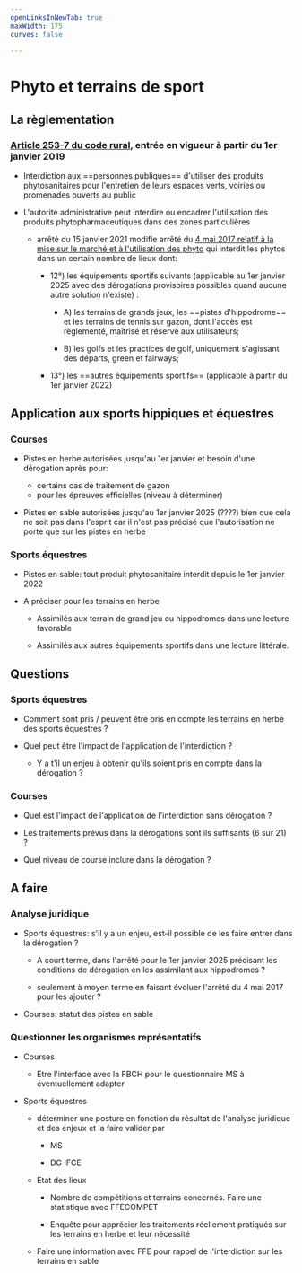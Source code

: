 ```yaml
---
openLinksInNewTab: true
maxWidth: 175
curves: false

---
```


# Phyto et terrains de sport

## La règlementation <!--fold-->

### [Article 253-7 du code rural](https://www.legifrance.gouv.fr/codes/article_lc/LEGIARTI000039329433), entrée en vigueur à partir du 1er janvier 2019

   - Interdiction aux ==personnes publiques== d'utiliser des produits phytosanitaires pour l'entretien de leurs espaces verts, voiries ou promenades ouverts au public

   - L'autorité administrative peut interdire ou encadrer l'utilisation des produits phytopharmaceutiques dans des zones particulières

      - arrêté du 15 janvier 2021 modifie arrêté du [4 mai 2017 relatif à la mise sur le marché et à l'utilisation des phyto](https://www.legifrance.gouv.fr/loda/id/LEGIARTI000043056138/2017-05-05/) qui interdit les phytos dans un certain nombre de lieux dont:

         - 12°) les équipements sportifs suivants (applicable au 1er janvier 2025 avec des dérogations provisoires possibles quand aucune autre solution n'existe) :

            - A) les terrains de grands jeux, les ==pistes d'hippodrome== et les terrains de tennis sur gazon, dont l'accès est règlementé, maîtrisé et réservé aux utilisateurs;
   
            - B) les golfs et les practices de golf, uniquement s'agissant des départs, green et fairways;

         - 13°)  les ==autres équipements sportifs== (applicable à partir du 1er janvier 2022)

## Application aux sports hippiques et équestres <!--fold-->

### Courses

   -  Pistes en herbe autorisées jusqu'au 1er janvier et besoin d'une dérogation après pour:
   
      - certains cas de traitement de gazon
      -  pour les épreuves officielles (niveau à déterminer)

   - Pistes en sable autorisées jusqu'au 1er janvier 2025 (????) bien que cela ne soit pas dans l'esprit car il n'est pas précisé que l'autorisation ne porte que sur les pistes en herbe

### Sports équestres

   - Pistes en sable: tout produit phytosanitaire interdit depuis le 1er janvier 2022

   - A préciser pour les terrains en herbe
   
      - Assimilés aux terrain de grand jeu ou hippodromes dans une lecture favorable

      -  Assimilés aux autres équipements sportifs dans une lecture littérale.

## Questions <!--fold-->

### Sports équestres

   - Comment sont pris / peuvent être pris en compte les terrains en herbe des sports équestres ?
   
   - Quel peut être l'impact de l'application de l'interdiction ?
   
      - Y a t'il un enjeu à obtenir qu'ils soient pris en compte dans la dérogation ?

### Courses

   - Quel est l'impact de l'application de l'interdiction sans dérogation ?
   
   - Les traitements prévus dans la dérogations sont ils suffisants (6 sur 21) ?
   
   - Quel niveau de course inclure dans la dérogation ?
   
## A faire <!--fold-->
 
### Analyse juridique

   - Sports équestres: s'il y a un enjeu, est-il possible de les faire entrer dans la  dérogation ?
   
      - A court terme, dans l'arrêté pour le 1er janvier 2025 précisant les conditions de dérogation en les assimilant aux hippodromes ?

      - seulement à moyen terme en faisant évoluer l'arrêté du 4 mai 2017 pour les ajouter ?

   - Courses: statut des pistes en sable
 
### Questionner les organismes représentatifs

   - Courses

      - Etre l'interface avec la FBCH pour le questionnaire MS à éventuellement adapter
   
   - Sports équestres
   
      - déterminer une posture en fonction du résultat de l'analyse juridique et des enjeux et la faire valider par

         - MS

         - DG IFCE
 
      - Etat des lieux
 
         - Nombre de compétitions et terrains concernés. Faire une statistique avec FFECOMPET
 
         - Enquête pour apprécier les traitements réellement pratiqués sur les terrains en herbe et leur nécessité

      - Faire une information avec FFE pour rappel de l'interdiction sur les terrains en sable
   
